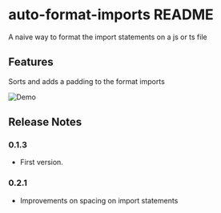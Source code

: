 # auto-format-imports README

A naive way to format the import statements on a js or ts file


## Features

Sorts and adds a padding to the format imports

![Demo](https://i.imgsafe.org/ec188453de.gif)

## Release Notes

### 0.1.3
* First version.

### 0.2.1
* Improvements on spacing on import statements
